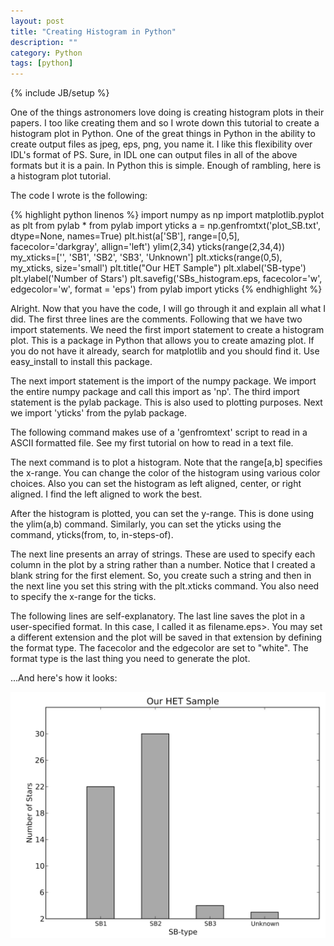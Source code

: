```yaml
---
layout: post
title: "Creating Histogram in Python"
description: ""
category: Python
tags: [python]
---
```

{% include JB/setup %}

One of the things astronomers love doing is creating histogram plots in their papers. I too like creating them and so I wrote down this tutorial to create a histogram plot in Python. One of the great things in Python in the ability to create output files as jpeg, eps, png, you name it. I like this flexibility over IDL's format of PS. Sure, in IDL one can output files in all of the above formats but it is a pain. In Python this is simple. Enough of rambling, here is a histogram plot tutorial. 

The code I wrote is the following: 

{% highlight python linenos %}
	import numpy as np
	import matplotlib.pyplot as plt
	from pylab *
	from pylab import yticks
	a = np.genfromtxt('plot_SB.txt', dtype=None, names=True)
	plt.hist(a['SB'], range=[0,5], facecolor='darkgray', allign='left')
	ylim(2,34)
	yticks(range(2,34,4))
	my_xticks=['', 'SB1', 'SB2', 'SB3', 'Unknown']
	plt.xticks(range(0,5), my_xticks, size='small')
	plt.title("Our HET Sample")
	plt.xlabel('SB-type')
	plt.ylabel('Number of Stars')
	plt.savefig('SBs_histogram.eps, facecolor='w', edgecolor='w', format = 'eps')
	from pylab import yticks
{% endhighlight %}

Alright. Now that you have the code, I will go through it and explain all what I did. The first three lines are the comments. Following that we have two import statements. We need the first import statement to create a histogram plot. This is a package in Python that allows you to create amazing plot. If you do not have it already, search for matplotlib and you should find it. Use easy_install to install this package. 

The next import statement is the import of the numpy package. We import the entire numpy package and call this import as 'np'. The third import statement is the pylab package. This is also used to plotting purposes. Next we import 'yticks' from the pylab package. 

The following command makes use of a 'genfromtext' script to read in a ASCII formatted file. See my first tutorial on how to read in a text file. 

The next command is to plot a histogram. Note that the range[a,b] specifies the x-range. You can change the color of the histogram using various color choices. Also you can set the histogram as left aligned, center, or right aligned. I find the left aligned to work the best. 

After the histogram is plotted, you can set the y-range. This is done using the ylim(a,b) command. Similarly, you can set the yticks using the command, yticks(from, to, in-steps-of). 

The next line presents an array of strings. These are used to specify each column in the plot by a string rather than a number. Notice that I created a blank string for the first element. So, you create such a string and then in the next line you set this string with the plt.xticks command. You also need to specify the x-range for the ticks. 

The following lines are self-explanatory. The last line saves the plot in a user-specified format. In this case, I called it as filename.eps>. You may set a different extension and the plot will be saved in that extension by defining the format type. The facecolor and the edgecolor are set to "white". The format type is the last thing you need to generate the plot. 

...And here's how it looks: 

![Python Code Output](/assets/images/SBs_histogram.jpg)